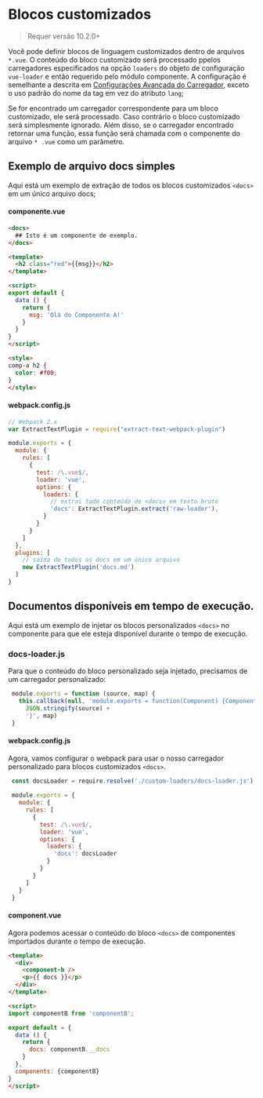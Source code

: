 # Blocos customizados

> Requer versão 10.2.0+

Você pode definir blocos de linguagem customizados dentro de arquivos `*.vue`. O conteúdo do bloco customizado será processado ppelos carregadores especificados na opção `loaders` do objeto de configuração `vue-loader` e então requerido pelo módulo componente. A configuração é semelhante a descrita em [Configurações Avançada do Carregador](../configurations/advanced.md), exceto o uso padrão do nome da tag em vez do atributo `lang`;

Se for encontrado um carregador correspondente para um bloco customizado, ele será processado. Caso contrário o bloco customizado será simplesmente ignorado. Além disso, se o carregador encontrado retornar uma função, essa função será chamada com o componente do arquivo `* .vue` como um parâmetro.

## Exemplo de arquivo docs simples

Aqui está um exemplo de extração de todos os blocos customizados `<docs>` em um único arquivo docs;

#### componente.vue

``` html
<docs>
  ## Isto é um componente de exemplo.
</docs>

<template>
  <h2 class="red">{{msg}}</h2>
</template>

<script>
export default {
  data () {
    return {
      msg: 'Olá do Componente A!'
    }
  }
}
</script>

<style>
comp-a h2 {
  color: #f00;
}
</style>
```

#### webpack.config.js

```js
// Webpack 2.x
var ExtractTextPlugin = require("extract-text-webpack-plugin")

module.exports = {
  module: {
    rules: [
      {
        test: /\.vue$/,
        loader: 'vue',
        options: {
          loaders: {
            // extrai todo conteúdo de <docs> em texto bruto
            'docs': ExtractTextPlugin.extract('raw-loader'),
          }
        }
      }
    ]
  },
  plugins: [
    // saída de todos os docs em um único arquivo
    new ExtractTextPlugin('docs.md')
  ]
}
```

## Documentos disponíveis em tempo de execução.

Aqui está um exemplo de injetar os blocos personalizados `<docs>` no componente para que ele esteja disponível durante o tempo de execução.

### docs-loader.js

Para que o conteúdo do bloco personalizado seja injetado, precisamos de um carregador personalizado:

```js
 module.exports = function (source, map) {
   this.callback(null, 'module.exports = function(Component) {Component.options.__docs = ' +
     JSON.stringify(source) +
     '}', map)
 }
 ```

#### webpack.config.js

Agora, vamos configurar o webpack para usar o nosso carregador personalizado para blocos customizados `<docs>`.

``` js
 const docsLoader = require.resolve('./custom-loaders/docs-loader.js')
 
 module.exports = {
   module: {
     rules: [
       {
         test: /\.vue$/,
         loader: 'vue',
         options: {
           loaders: {
             'docs': docsLoader
           }
         }
       }
     ]
   }
 }
 ```
 
 #### component.vue
 
 Agora podemos acessar o conteúdo do bloco `<docs>` de componentes importados durante o tempo de execução.
 
 ``` html
 <template>
   <div>
     <component-b />
     <p>{{ docs }}</p>
   </div>
 </template>
 
 <script>
 import componentB from 'componentB';
 
 export default = {
   data () {
     return {
       docs: componentB.__docs
     }
   },
   components: {componentB}
 }
 </script>
 ```
